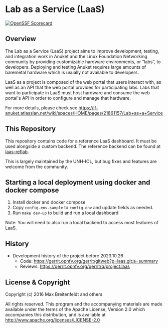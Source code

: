 # Lab as a Service (LaaS)

[![OpenSSF Scorecard](https://api.scorecard.dev/projects/github.com/anuket-project/laas/badge)](https://scorecard.dev/viewer/?uri=github.com/anuket-project/laas)

## Overview

The Lab as a Service (LaaS) project aims to improve development, testing, and integration work in Anuket and the Linux Foundation Networking community by providing customizable hardware environments, or “labs”, to developers. Deploying and testing Anuket requires large amounts of baremetal hardware which is usually not available to developers.

LaaS as a project is composed of the web portal that users interact with, as well as an API that the web portal provides for participating labs. Labs that want to participate in LaaS must host hardware and consume the web portal's API in order to configure and manage that hardware.

For more details, please check see https://lf-anuket.atlassian.net/wiki/spaces/HOME/pages/21861157/Lab+as+a+Service

## This Repository
This repository contains code for a reference LaaS dashboard. It must be used alongside a custom backend. The reference backend can be found at [laas-reflab](https://github.com/anuket-project/laas-reflab).

This is largely maintained by the UNH-IOL, but bug fixes and features are welcome from the community.

## Starting a local deployment using docker and docker compose
1. Install docker and docker compose
1. Copy `config.env.sample` to `config.env` and update fields as needed.
1. Run `make dev-up` to build and run a local dashboard

Note: You will need to also run a local backend to access most features of LaaS.

## History
- Development history of the project before 2023.10.26
  - Code: https://gerrit.opnfv.org/gerrit/gitweb?p=laas.git;a=summary
  - Reviews: https://gerrit.opnfv.org/gerrit/q/project:laas


## License & Copyright 

Copyright (c) 2016 Max Breitenfeldt and others

All rights reserved. This program and the accompanying materials
are made available under the terms of the Apache License, Version 2.0
which accompanies this distribution, and is available at
http://www.apache.org/licenses/LICENSE-2.0